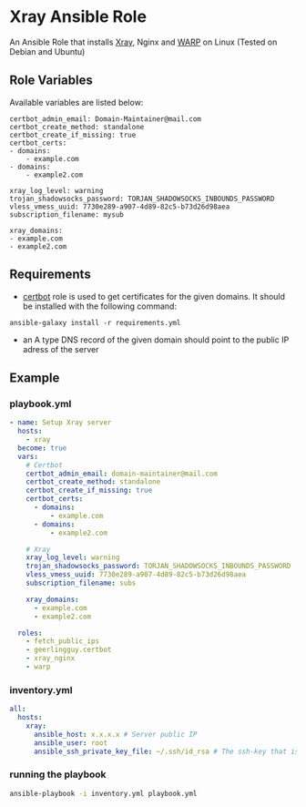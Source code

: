 # Xray Ansible Role

An Ansible Role that installs [Xray](https://github.com/XTLS/Xray-corex), Nginx and [WARP](https://cloudflarewarp.com/) on Linux (Tested on Debian and Ubuntu)

## Role Variables

Available variables are listed below:

    certbot_admin_email: Domain-Maintainer@mail.com
    certbot_create_method: standalone
    certbot_create_if_missing: true
    certbot_certs:
    - domains:
        - example.com
    - domains:
        - example2.com

    xray_log_level: warning
    trojan_shadowsocks_password: TORJAN_SHADOWSOCKS_INBOUNDS_PASSWORD
    vless_vmess_uuid: 7730e289-a907-4d89-82c5-b73d26d98aea
    subscription_filename: mysub

    xray_domains:
    - example.com
    - example2.com

## Requirements

- [certbot](https://galaxy.ansible.com/geerlingguy/certbot/) role is used to get certificates for the given domains. It should be installed with the following command:

```
ansible-galaxy install -r requirements.yml
```

- an A type DNS record of the given domain should point to the public IP adress of the server

## Example

### playbook.yml

```yaml
- name: Setup Xray server
  hosts:
    - xray
  become: true
  vars:
    # Certbot
    certbot_admin_email: domain-maintainer@mail.com
    certbot_create_method: standalone
    certbot_create_if_missing: true
    certbot_certs:
      - domains:
          - example.com
      - domains:
          - example2.com

    # Xray
    xray_log_level: warning
    trojan_shadowsocks_password: TORJAN_SHADOWSOCKS_INBOUNDS_PASSWORD
    vless_vmess_uuid: 7730e289-a907-4d89-82c5-b73d26d98aea
    subscription_filename: subs

    xray_domains:
      - example.com
      - example2.com

  roles:
    - fetch_public_ips
    - geerlingguy.certbot
    - xray_nginx
    - warp
```

### inventory.yml

```yaml
all:
  hosts:
    xray:
      ansible_host: x.x.x.x # Server public IP
      ansible_user: root
      ansible_ssh_private_key_file: ~/.ssh/id_rsa # The ssh-key that is already added to server
```

### running the playbook

```bash
ansible-playbook -i inventory.yml playbook.yml
```
